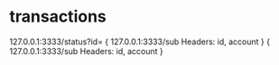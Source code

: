 # transactions
127.0.0.1:3333/status?id=
{ 127.0.0.1:3333/sub 
Headers: id, account }
{ 127.0.0.1:3333/sub 
Headers: id, account }
